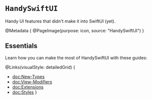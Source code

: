 # ``HandySwiftUI``

Handy UI features that didn't make it into SwiftUI (yet).

@Metadata {
   @PageImage(purpose: icon, source: "HandySwiftUI")
}

## Essentials

Learn how you can make the most of HandySwiftUI with these guides:

@Links(visualStyle: detailedGrid) {
   - <doc:New-Types>
   - <doc:View-Modifiers>
   - <doc:Extensions>
   - <doc:Styles>
}
